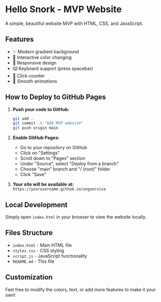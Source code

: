 # Hello Snork - MVP Website

A simple, beautiful website MVP with HTML, CSS, and JavaScript.

## Features

- ✨ Modern gradient background
- 🎨 Interactive color changing
- 📱 Responsive design
- ⌨️ Keyboard support (press spacebar)
- 🎯 Click counter
- 🌟 Smooth animations

## How to Deploy to GitHub Pages

1. **Push your code to GitHub:**
   ```bash
   git add .
   git commit -m "Add MVP website"
   git push origin main
   ```

2. **Enable GitHub Pages:**
   - Go to your repository on GitHub
   - Click on "Settings"
   - Scroll down to "Pages" section
   - Under "Source", select "Deploy from a branch"
   - Choose "main" branch and "/ (root)" folder
   - Click "Save"

3. **Your site will be available at:**
   `https://yourusername.github.io/ungservice`

## Local Development

Simply open `index.html` in your browser to view the website locally.

## Files Structure

- `index.html` - Main HTML file
- `styles.css` - CSS styling
- `script.js` - JavaScript functionality
- `README.md` - This file

## Customization

Feel free to modify the colors, text, or add more features to make it your own!
